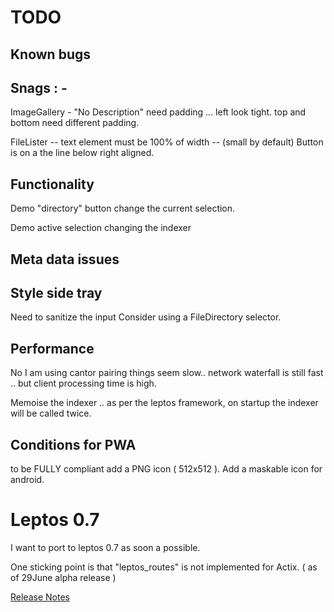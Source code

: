 # TODO

## Known bugs

## Snags : -

  ImageGallery - "No Description" need padding ... left look tight.
  top and bottom need different padding.

  FileLister -- text element must be 100% of width -- (small by default)
  Button is on a the line below right aligned.

## Functionality

  Demo "directory" button change the current selection.

  Demo active selection changing the indexer

## Meta data issues

## Style side tray

 Need to sanitize the input
 Consider using a FileDirectory selector.

## Performance

No I am using cantor pairing things seem slow..
network waterfall is still fast .. but client processing time is high.

Memoise the indexer .. as per the leptos framework, on startup the indexer will be called twice.

## Conditions for PWA

to be FULLY compliant add a PNG icon ( 512x512 ).
Add a maskable icon for android.

# Leptos 0.7

I want to port to leptos 0.7 as soon a possible.

One sticking point is that "leptos_routes" is not implemented for Actix. ( as of 29June alpha release )

[Release Notes](https://github.com/leptos-rs/leptos/releases/tag/0.7.0-alpha)